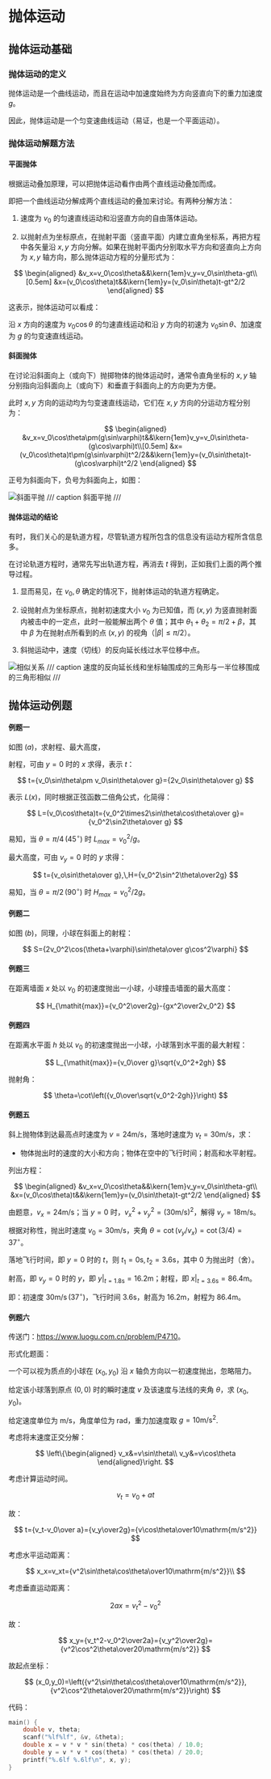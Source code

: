 # 抛体运动

## 抛体运动基础

### 抛体运动的定义

抛体运动是一个曲线运动，而且在运动中加速度始终为方向竖直向下的重力加速度 $g$。

因此，抛体运动是一个匀变速曲线运动（易证，也是一个平面运动）。

### 抛体运动解题方法

#### 平面抛体

根据运动叠加原理，可以把抛体运动看作由两个直线运动叠加而成。

即把一个曲线运动分解成两个直线运动的叠加来讨论。有两种分解方法：

1. 速度为 $v_0$ 的匀速直线运动和沿竖直方向的自由落体运动。

2. 以抛射点为坐标原点，在抛射平面（竖直平面）内建立直角坐标系，再把方程中各矢量沿 $x,y$ 方向分解。如果在抛射平面内分别取水平方向和竖直向上方向为 $x,y$ 轴方向，那么抛体运动方程的分量形式为：

$$
\begin{aligned}
&v_x=v_0\cos\theta&&\kern{1em}v_y=v_0\sin\theta-gt\\[0.5em]
&x=(v_0\cos\theta)t&&\kern{1em}y=(v_0\sin\theta)t-gt^2/2
\end{aligned}
$$

这表示，抛体运动可以看成：

沿 $x$ 方向的速度为 $v_0\cos\theta$ 的匀速直线运动和沿 $y$ 方向的初速为 $v_0\sin\theta$、加速度为 $g$ 的匀变速直线运动。

#### 斜面抛体

在讨论沿斜面向上（或向下）抛掷物体的抛体运动时，通常令直角坐标的 $x,y$ 轴分别指向沿斜面向上（或向下）和垂直于斜面向上的方向更为方便。

此时 $x,y$ 方向的运动均为匀变速直线运动，它们在 $x,y$ 方向的分运动方程分别为：

$$
\begin{aligned}
&v_x=v_0\cos\theta\pm(g\sin\varphi)t&&\kern{1em}v_y=v_0\sin\theta-(g\cos\varphi)t\\[0.5em]
&x=(v_0\cos\theta)t\pm(g\sin\varphi)t^2/2&&\kern{1em}y=(v_0\sin\theta)t-(g\cos\varphi)t^2/2
\end{aligned}
$$

正号为斜面向下，负号为斜面向上，如图：

![斜面平抛](./ci9q17m6.png)
/// caption
斜面平抛
///

#### 抛体运动的结论

有时，我们关心的是轨道方程，尽管轨道方程所包含的信息没有运动方程所含信息多。

在讨论轨道方程时，通常先写出轨道方程，再消去 $t$ 得到，正如我们上面的两个推导过程。

1. 显而易见，在 $v_0,\theta$ 确定的情况下，抛射体运动的轨道方程确定。

2. 设抛射点为坐标原点，抛射初速度大小 $v_0$ 为已知值，而 $(x,y)$ 为竖直抛射面内被击中的一定点，此时一般能解出两个 $\theta$ 值；其中 $\theta_1+\theta_2=\pi/2+\beta$，其中 $\beta$ 为在抛射点所看到的点 $(x,y)$ 的视角（$|\beta|\le\pi/2$）。

3. 斜抛运动中，速度（切线）的反向延长线过水平位移中点。

![相似关系](./21383.png)
/// caption
速度的反向延长线和坐标轴围成的三角形与一半位移围成的三角形相似
///

## 抛体运动例题

#### 例题一

如图 $(a)$，求射程、最大高度，

射程，可由 $y=0$ 时的 $x$ 求得，表示 $t$：

$$
t={v_0\sin\theta\pm v_0\sin\theta\over g}={2v_0\sin\theta\over g}
$$

表示 $L(x)$，同时根据正弦函数二倍角公式，化简得：

$$
L=(v_0\cos\theta)t={v_0^2\times2\sin\theta\cos\theta\over g}={v_0^2\sin2\theta\over g}
$$

易知，当 $\theta=\pi/4\,(45^\circ)$ 时 $L_{\mathit{max}}=v_0^2/g$。

最大高度，可由 $v_y=0$ 时的 $y$ 求得：

$$
t={v_o\sin\theta\over g},\,H={v_0^2\sin^2\theta\over2g}
$$

易知，当 $\theta=\pi/2\,(90^\circ)$ 时 $H_{\mathit{max}}=v_0^2/2g$。

#### 例题二

如图 $(b)$，同理，小球在斜面上的射程：

$$
S={2v_0^2\cos(\theta+\varphi)\sin\theta\over g\cos^2\varphi}
$$

#### 例题三

在距离墙面 $x$ 处以 $v_0$ 的初速度抛出一小球，小球撞击墙面的最大高度：

$$
H_{\mathit{max}}={v_0^2\over2g}-{gx^2\over2v_0^2}
$$

#### 例题四

在距离水平面 $h$ 处以 $v_0$ 的初速度抛出一小球，小球落到水平面的最大射程：

$$
L_{\mathit{max}}={v_0\over g}\sqrt{v_0^2+2gh}
$$

抛射角：

$$
\theta=\cot\left({v_0\over\sqrt{v_0^2-2gh}}\right)
$$

#### 例题五

斜上抛物体到达最高点时速度为 $v=24\mathrm{m/s}$，落地时速度为 $v_t=30\mathrm{m/s}$，求：

- 物体抛出时的速度的大小和方向；物体在空中的飞行时间；射高和水平射程。

列出方程：

$$
\begin{aligned}
&v_x=v_0\cos\theta&&\kern{1em}v_y=v_0\sin\theta-gt\\
&x=(v_0\cos\theta)t&&\kern{1em}y=(v_0\sin\theta)t-gt^2/2
\end{aligned}
$$

由题意，$v_x=24\mathrm{m/s}$；当 $y=0$ 时，$v_x^2+v_y^2=(30\mathrm{m/s})^2$，解得 $v_y=18\mathrm{m/s}$。

根据对称性，抛出时速度 $v_0=30\mathrm{m/s}$，夹角 $\theta=\cot(v_y/v_x)=\cot(3/4)=37^\circ$。

落地飞行时间，即 $y=0$ 时的 $t$，则 $t_1=0\mathrm{s},\,t_2=3.6\mathrm{s}$，其中 $0$ 为抛出时（舍）。

射高，即 $v_y=0$ 时的 $y$，即 $y|_{t=1.8\mathrm{s}}=16.2\mathrm{m}$；射程，即 $x|_{t=3.6\mathrm{s}}=86.4\mathrm{m}$。

即：初速度 $30\mathrm{m/s}\,(37^\circ)$，飞行时间 $3.6\mathrm{s}$，射高为 $16.2\mathrm{m}$，射程为 $86.4\mathrm{m}$。

#### 例题六

传送门：<https://www.luogu.com.cn/problem/P4710>。

形式化题面：

一个可以视为质点的小球在 $(x_0,y_0)$ 沿 $x$ 轴负方向以一初速度抛出，忽略阻力。

给定该小球落到原点 $(0,0)$ 时的瞬时速度 $v$ 及该速度与法线的夹角 $\theta$，求 $(x_0,y_0)$。

给定速度单位为 $\mathrm{m/s}$，角度单位为 $\mathrm{rad}$，重力加速度取 $g=10\mathrm{m/s^2}$.

考虑将末速度正交分解：

$$
\left\{\begin{aligned}
v_x&=v\sin\theta\\
v_y&=v\cos\theta
\end{aligned}\right.
$$

考虑计算运动时间。

$$
v_t=v_0+at
$$

故：

$$
t={v_t-v_0\over a}={v_y\over2g}={v\cos\theta\over10\mathrm{m/s^2}}
$$

考虑水平运动距离：

$$
x_x=v_xt={v^2\sin\theta\cos\theta\over10\mathrm{m/s^2}}\\
$$

考虑垂直运动距离：

$$
2ax=v_t^2-v_0^2
$$

故：

$$
x_y={v_t^2-v_0^2\over2a}={v_y^2\over2g}={v^2\cos^2\theta\over20\mathrm{m/s^2}}
$$

故起点坐标：

$$
(x_0,y_0)=\left({v^2\sin\theta\cos\theta\over10\mathrm{m/s^2}},{v^2\cos^2\theta\over20\mathrm{m/s^2}}\right)
$$

代码：

```cpp
main() {
    double v, theta;
    scanf("%lf%lf", &v, &theta);
    double x = v * v * sin(theta) * cos(theta) / 10.0;
    double y = v * v * cos(theta) * cos(theta) / 20.0;
    printf("%.6lf %.6lf\n", x, y);
}
```

